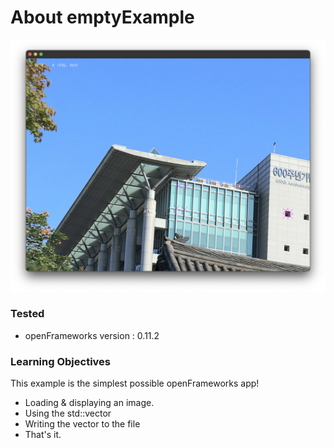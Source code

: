 # About emptyExample

![Screenshot of PickingPts](screenshots/screenshot01.png)

### Tested
* openFrameworks version : 0.11.2


### Learning Objectives

This example is the simplest possible openFrameworks app! 

* Loading & displaying an image.
* Using the std::vector
* Writing the vector to the file
* That's it. 
